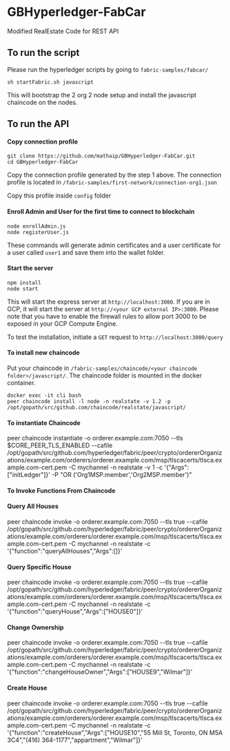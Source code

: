 # GBHyperledger-FabCar
Modified RealEstate Code for REST API

## To run the script

Please run the hyperledger scripts by going to `fabric-samples/fabcar/`

`sh startFabric.sh javascript`

This will bootstrap the 2 org 2 node setup and install the javascript chaincode on the nodes.

## To run the API

#### Copy connection profile

```
git clone https://github.com/mathaip/GBHyperledger-FabCar.git
cd GBHyperledger-FabCar
```

Copy the connection profile generated by the step 1 above. The connection profile is located in
`/fabric-samples/first-network/connection-org1.json` 

Copy this profile inside `config` folder


#### Enroll Admin and User for the first time to connect to blockchain

```
node enrollAdmin.js
node registerUser.js
```

These commands will generate admin certificates and a user certificate for a user called `user1` and save them into the wallet folder.

#### Start the server

```
npm install
node start
```
This will start the express server at `http://localhost:3000`. If you are in GCP, it will start the server at `http://<your GCP external IP>:3000`. Please note that you have to enable the firewall rules to allow port 3000 to be exposed in your GCP Compute Engine.

To test the installation, initiate a `GET` request to `http://localhost:3000/query`



#### To install new chaincode

Put your chaincode in `/fabric-samples/chaincode/<your chaincode folder>/javascript/`. The chaincode folder is mounted in the docker container.

```
docker exec -it cli bash
peer chaincode install -l node -n realstate -v 1.2 -p /opt/gopath/src/github.com/chaincode/realstate/javascript/
```



#### To instantiate Chaincode

peer chaincode instantiate -o orderer.example.com:7050 --tls $CORE_PEER_TLS_ENABLED --cafile /opt/gopath/src/github.com/hyperledger/fabric/peer/crypto/ordererOrganizations/example.com/orderers/orderer.example.com/msp/tlscacerts/tlsca.example.com-cert.pem -C mychannel -n realstate -v 1 -c '{"Args":["initLedger"]}' -P "OR ('Org1MSP.member','Org2MSP.member')"
​

#### To Invoke Functions From Chaincode

#### Query All Houses
peer chaincode invoke -o orderer.example.com:7050 --tls true --cafile /opt/gopath/src/github.com/hyperledger/fabric/peer/crypto/ordererOrganizations/example.com/orderers/orderer.example.com/msp/tlscacerts/tlsca.example.com-cert.pem -C mychannel -n realstate -c '{"function":"queryAllHouses","Args":[]}'

#### Query Specific House

peer chaincode invoke -o orderer.example.com:7050 --tls true --cafile /opt/gopath/src/github.com/hyperledger/fabric/peer/crypto/ordererOrganizations/example.com/orderers/orderer.example.com/msp/tlscacerts/tlsca.example.com-cert.pem -C mychannel -n realstate -c '{"function":"queryHouse","Args":["HOUSE0"]}'

#### Change Ownership

peer chaincode invoke -o orderer.example.com:7050 --tls true --cafile /opt/gopath/src/github.com/hyperledger/fabric/peer/crypto/ordererOrganizations/example.com/orderers/orderer.example.com/msp/tlscacerts/tlsca.example.com-cert.pem -C mychannel -n realstate -c '{"function":"changeHouseOwner","Args":["HOUSE9","Wilmar"]}'

#### Create House

peer chaincode invoke -o orderer.example.com:7050 --tls true --cafile /opt/gopath/src/github.com/hyperledger/fabric/peer/crypto/ordererOrganizations/example.com/orderers/orderer.example.com/msp/tlscacerts/tlsca.example.com-cert.pem -C mychannel -n realstate -c '{"function":"createHouse","Args":["HOUSE10","55 Mill St, Toronto, ON M5A 3C4","(416) 364-1177","appartment","Wilmar"]}'



```

